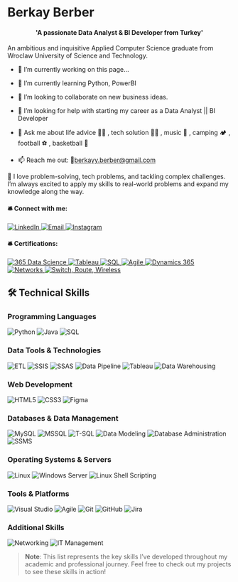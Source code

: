  # Berkay Berber
  <div align="center">
  <h4> 'A passionate Data Analyst & BI Developer from Turkey' </h4>
</div>

An ambitious and inquisitive Applied Computer Science graduate from Wroclaw University of Science and Technology.

- 🔭 I’m currently working on this page...
- 🌱 I’m currently learning Python, PowerBI
- 👯 I’m looking to collaborate on new business ideas.
- 🤔 I’m looking for help with starting my career as a Data Analyst || BI Developer

- 💬 Ask me about life advice 🤣🤣 , tech solution 👨‍💻 , music 🎸 , camping 🏕️ , football ⚽ , basketball 🏀
- 📫 Reach me out: 📧berkayy.berber@gmail.com
  
🚀 I love problem-solving, tech problems, and tackling complex challenges. I’m always excited to apply my skills to real-world problems and expand my knowledge along the way. 

  <h4>🛎️ Connect with me:</h4>
 <p align="left">
  <a href="https://www.linkedin.com/in/berkay-berber-557b681a4/" target="_blank">
    <img src="https://img.shields.io/badge/LinkedIn-0077B5?style=for-the-badge&logo=linkedin&logoColor=white" alt="LinkedIn">
  </a>
  <a href="mailto:berkayy.berber@gmail.com" target="_blank">
    <img src="https://img.shields.io/badge/Email-D14836?style=for-the-badge&logo=gmail&logoColor=white" alt="Email">
  </a>
  <a href="https://www.instagram.com/berk.ay.333/" target="_blank">
    <img src="https://img.shields.io/badge/Instagram-E4405F?style=for-the-badge&logo=instagram&logoColor=white" alt="Instagram">
  </a>
</p>

 <h4>🛎️ Certifications:</h4>
<p align="left">
 <a href="https://learn.365datascience.com/c/a4b45b6bf0/" target="_blank">
    <img src="https://img.shields.io/badge/365%20Data%20Science-black?style=for-the-badge&logo=readme&logoColor=white" alt="365 Data Science">
</a>
  <a href="https://www.udemy.com/certificate/UC-785d78ad-e1b6-4d34-ad95-1ad44526f466/" target="_blank">
    <img src="https://img.shields.io/badge/Tableau-E97627?style=for-the-badge&logo=tableau&logoColor=white" alt="Tableau">
  </a>
  <a href="https://www.udemy.com/certificate/UC-9ce598b8-dc5f-4e08-986e-98cdd730d843/" target="_blank">
    <img src="https://img.shields.io/badge/SQL-4479A1?style=for-the-badge&logo=mysql&logoColor=white" alt="SQL">
  </a>
  <a href="https://www.udemy.com/certificate/UC-27d332ab-9198-4727-ab7e-0f8a72ce7928/" target="_blank">
    <img src="https://img.shields.io/badge/Agile-239120?style=for-the-badge&logo=agile&logoColor=white" alt="Agile">
  </a>
  <a href="https://www.udemy.com/certificate/UC-30fc788e-b81d-4e3f-8976-03618c110c34/" target="_blank">
    <img src="https://img.shields.io/badge/Dynamics%20365-0078D4?style=for-the-badge&logo=microsoft-dynamics&logoColor=white" alt="Dynamics 365">
  </a>
  <a href="https://www.netacad.com/certificates?issuanceId=4f66d9e3-09d2-4699-9728-11cfb0f1abd3" target="_blank">
    <img src="https://img.shields.io/badge/Networking-4b8bbe?style=for-the-badge" alt="Networks">
  </a>
  <a href="https://www.netacad.com/certificates?issuanceId=4c1f1110-80a8-42e7-89e9-b04f7717c199" target="_blank">
    <img src="https://img.shields.io/badge/Switch%2C%20Route%2C%20Wireless-4b8bbe?style=for-the-badge" alt="Switch, Route, Wireless">
  </a>
</p>

## 🛠️ Technical Skills

### Programming Languages
![Python](https://img.shields.io/badge/Python-3776AB?style=for-the-badge&logo=python&logoColor=white)
![Java](https://img.shields.io/badge/Java-007396?style=for-the-badge&logo=java&logoColor=white)
![SQL](https://img.shields.io/badge/SQL-4479A1?style=for-the-badge&logo=mysql&logoColor=white)

### Data Tools & Technologies
![ETL](https://img.shields.io/badge/ETL-4b8bbe?style=for-the-badge)
![SSIS](https://img.shields.io/badge/SSIS-CC2927?style=for-the-badge&logo=microsoft-sql-server&logoColor=white)
![SSAS](https://img.shields.io/badge/SSAS-CC2927?style=for-the-badge&logo=microsoft-sql-server&logoColor=white)
![Data Pipeline](https://img.shields.io/badge/Data%20Pipeline-4b8bbe?style=for-the-badge)
![Tableau](https://img.shields.io/badge/Tableau-E97627?style=for-the-badge&logo=tableau&logoColor=white)
![Data Warehousing](https://img.shields.io/badge/Data%20Warehousing-4b8bbe?style=for-the-badge)

### Web Development
![HTML5](https://img.shields.io/badge/HTML5-E34F26?style=for-the-badge&logo=html5&logoColor=white)
![CSS3](https://img.shields.io/badge/CSS3-1572B6?style=for-the-badge&logo=css3&logoColor=white)
![Figma](https://img.shields.io/badge/Figma-F24E1E?style=for-the-badge&logo=figma&logoColor=white)

### Databases & Data Management
![MySQL](https://img.shields.io/badge/MySQL-4479A1?style=for-the-badge&logo=mysql&logoColor=white)
![MSSQL](https://img.shields.io/badge/MSSQL-CC2927?style=for-the-badge&logo=microsoft-sql-server&logoColor=white)
![T-SQL](https://img.shields.io/badge/T--SQL-CC2927?style=for-the-badge&logo=microsoft-sql-server&logoColor=white)
![Data Modeling](https://img.shields.io/badge/Data%20Modeling-4b8bbe?style=for-the-badge)
![Database Administration](https://img.shields.io/badge/Database%20Administration-4b8bbe?style=for-the-badge)
![SSMS](https://img.shields.io/badge/SSMS-CC2927?style=for-the-badge&logo=microsoft-sql-server&logoColor=white)

### Operating Systems & Servers
![Linux](https://img.shields.io/badge/Linux-FCC624?style=for-the-badge&logo=linux&logoColor=black)
![Windows Server](https://img.shields.io/badge/Windows%20Server-0078D6?style=for-the-badge&logo=windows&logoColor=white)
![Linux Shell Scripting](https://img.shields.io/badge/Linux%20Shell%20Scripting-4b8bbe?style=for-the-badge)

### Tools & Platforms
![Visual Studio](https://img.shields.io/badge/Visual%20Studio-5C2D91?style=for-the-badge&logo=visual-studio&logoColor=white)
![Agile](https://img.shields.io/badge/Agile-239120?style=for-the-badge)
![Git](https://img.shields.io/badge/Git-F05032?style=for-the-badge&logo=git&logoColor=white)
![GitHub](https://img.shields.io/badge/GitHub-181717?style=for-the-badge&logo=github&logoColor=white)
![Jira](https://img.shields.io/badge/Jira-0052CC?style=for-the-badge&logo=jira&logoColor=white)

### Additional Skills
![Networking](https://img.shields.io/badge/Networking-4b8bbe?style=for-the-badge)
![IT Management](https://img.shields.io/badge/IT%20Management-4b8bbe?style=for-the-badge)

> **Note**: This list represents the key skills I’ve developed throughout my academic and professional journey. Feel free to check out my projects to see these skills in action!

